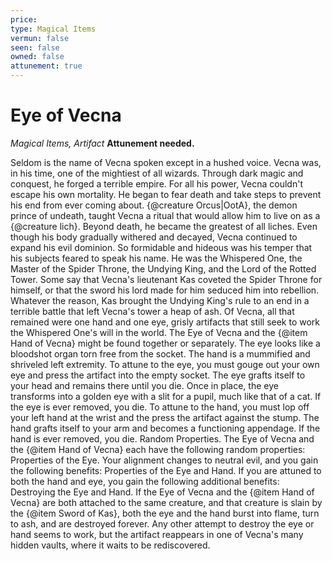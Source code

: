 ```yaml
---
price: 
type: Magical Items
vermun: false
seen: false
owned: false
attunement: true
---
```

# Eye of Vecna

*Magical Items, Artifact* **Attunement needed.**

Seldom is the name of Vecna spoken except in a hushed voice. Vecna was, in his time, one of the mightiest of all wizards. Through dark magic and conquest, he forged a terrible empire. For all his power, Vecna couldn't escape his own mortality. He began to fear death and take steps to prevent his end from ever coming about. {@creature Orcus|OotA}, the demon prince of undeath, taught Vecna a ritual that would allow him to live on as a {@creature lich}. Beyond death, he became the greatest of all liches. Even though his body gradually withered and decayed, Vecna continued to expand his evil dominion. So formidable and hideous was his temper that his subjects feared to speak his name. He was the Whispered One, the Master of the Spider Throne, the Undying King, and the Lord of the Rotted Tower. Some say that Vecna's lieutenant Kas coveted the Spider Throne for himself, or that the sword his lord made for him seduced him into rebellion. Whatever the reason, Kas brought the Undying King's rule to an end in a terrible battle that left Vecna's tower a heap of ash. Of Vecna, all that remained were one hand and one eye, grisly artifacts that still seek to work the Whispered One's will in the world. The Eye of Vecna and the {@item Hand of Vecna} might be found together or separately. The eye looks like a bloodshot organ torn free from the socket. The hand is a mummified and shriveled left extremity. To attune to the eye, you must gouge out your own eye and press the artifact into the empty socket. The eye grafts itself to your head and remains there until you die. Once in place, the eye transforms into a golden eye with a slit for a pupil, much like that of a cat. If the eye is ever removed, you die. To attune to the hand, you must lop off your left hand at the wrist and the press the artifact against the stump. The hand grafts itself to your arm and becomes a functioning appendage. If the hand is ever removed, you die. Random Properties. The Eye of Vecna and the {@item Hand of Vecna} each have the following random properties: Properties of the Eye. Your alignment changes to neutral evil, and you gain the following benefits: Properties of the Eye and Hand. If you are attuned to both the hand and eye, you gain the following additional benefits: Destroying the Eye and Hand. If the Eye of Vecna and the {@item Hand of Vecna} are both attached to the same creature, and that creature is slain by the {@item Sword of Kas}, both the eye and the hand burst into flame, turn to ash, and are destroyed forever. Any other attempt to destroy the eye or hand seems to work, but the artifact reappears in one of Vecna's many hidden vaults, where it waits to be rediscovered.